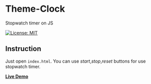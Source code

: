 # Theme-Clock
Stopwatch timer on JS

[![License: MIT](https://img.shields.io/badge/License-MIT-yellow.svg)](https://opensource.org/licenses/MIT)

## Instruction
Just open `index.html`.
You can use *start*,*stop*,*reset* buttons for use stopwatch timer.

**[Live Demo](https://capwan.github.io/Stopwatch_timer/)**


